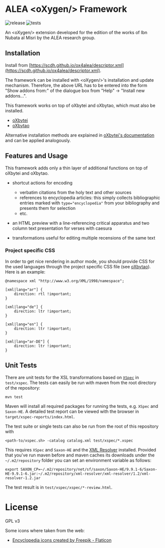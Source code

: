 # ALEA &lt;oXygen/> Framework #

![release](https://github.com/scdh/ox4alea/actions/workflows/release.yml/badge.svg)
![tests](https://github.com/scdh/ox4alea/actions/workflows/test-main.yml/badge.svg)


An &lt;oXygen/> extension developed for the edition of the works of
Ibn Nubata al Misri by the ALEA research group.

## Installation

Install from [https://scdh.github.io/ox4alea/descriptor.xml](https://scdh.github.io/ox4alea/descriptor.xml).

The framework can be installed with &lt;oXygen/>'s installation and
update mechanism. Therefore, the above URL has to be entered into
the form "Show addons from:" of the dialogue box from "Help" ->
"Install new addons...".

This framework works on top of oXbytei and oXbytao, which must also be
installed.

- [oXbytei](https://github.com/SCDH/oxbytei)
- [oXbytao](https://github.com/SCDH/oxbytoa)

Alternative installation methods are explained in [oXbytei's
documentation](https://github.com/SCDH/oxbytei#installation) and can
be applied analogously.


## Features and Usage ##

This framework adds only a thin layer of additional functions on top
of oXbytei and oXbytao.

- shortcut actions for encoding
  - verbatim citations from the holy text and other sources
  - references to encyclopedia articles: this simply collects
    bibliographic entries marked with `type="encyclopedia"` from your
    bibliography and presents them for selection
  - etc.
  
- an HTML preview with a line-referencing critical apparatus and two
  column text presentation for verses with caesura

- transformations useful for editing multiple recensions of the same text

### Project specific CSS ###

In order to get nice rendering in author mode, you should provide CSS
for the used languages through the project specific CSS file (see
[oXbytao](https://github.com/scdh/oxbytao#css)). Here is an example:

```{css}
@namespace xml "http://www.w3.org/XML/1998/namespace";

[xml|lang="ar"] {
    direction: rtl !important;
}

[xml|lang="de"] {
    direction: ltr !important;
}

[xml|lang="en"] {
    direction: ltr !important;
}

[xml|lang="ar-DE"] {
    direction: ltr !important;
}
```


## Unit Tests

There are unit tests for the XSL transformations based on
[`XSpec`](https://github.com/xspec/xspec) in `test/xspec`. The tests
can easily be run with maven from the root directory of the
repository:

	mvn test

Maven will install all required packages for running the tests,
e.g. `XSpec` and `Saxon-HE`. A detailed test report can be viewed with
the browser in `target/xspec-reports/index.html`.

The test suite or single tests can also be run from the root of this
repository with

	<path-to/xspec.sh> -catalog catalog.xml test/xspec/*.xspec

This requires `XSpec` and `Saxon-HE` and the [XML
Resolver](https://mvnrepository.com/artifact/xml-resolver/xml-resolver)
installed. Provided that you've run maven before and maven caches its
downloads under the `~/.m2/repository` folder you can set an
environment variable as follows:

	export SAXON_CP=~/.m2/repository/net/sf/saxon/Saxon-HE/9.9.1-6/Saxon-HE-9.9.1-6.jar:~/.m2/repository/xml-resolver/xml-resolver/1.2/xml-resolver-1.2.jar

The test result is in `test/xspec/xspec/*-review.html`.


# License #

GPL v3

Some icons where taken from the web:

- [Encyclopedia icons created by Freepik - Flaticon](https://www.flaticon.com/free-icons/encyclopedia)
